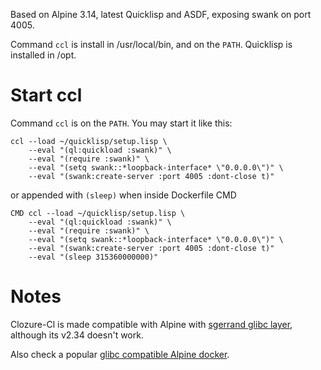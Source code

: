 Based on Alpine 3.14, latest Quicklisp and ASDF, exposing swank on port 4005.

Command `ccl` is install in /usr/local/bin, and on the `PATH`.
Quicklisp is installed in /opt.


Start ccl
==========

Command `ccl` is on the `PATH`. You may start it like this:

	ccl --load ~/quicklisp/setup.lisp \
	    --eval "(ql:quickload :swank)" \
	    --eval "(require :swank)" \
	    --eval "(setq swank::*loopback-interface* \"0.0.0.0\")" \
	    --eval "(swank:create-server :port 4005 :dont-close t)"

or appended with `(sleep)` when inside Dockerfile CMD

	CMD ccl --load ~/quicklisp/setup.lisp \
	    --eval "(ql:quickload :swank)" \
	    --eval "(require :swank)" \
	    --eval "(setq swank::*loopback-interface* \"0.0.0.0\")" \
	    --eval "(swank:create-server :port 4005 :dont-close t)"
	    --eval "(sleep 315360000000)"

Notes
======

Clozure-Cl is made compatible with Alpine with [sgerrand glibc layer][1],
although its v2.34 doesn't work.

Also check a popular [glibc compatible Alpine docker][2].

[1]: https://github.com/sgerrand/alpine-pkg-glibc
[2]: https://hub.docker.com/r/frolvlad/alpine-glibc/

